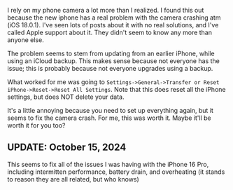 <!-- :metadata:

title: iPhone 16 Pro Camera Crash [FIXED!]
tags: Gadgets
publishedAt: 2024-10-13T13:22:00-0700
summary:

Is your iPhone 16 Pro or Max camera crashing every time you try to use it? Mine
was too, but I have found a fix.
-->

I rely on my phone camera a lot more than I realized. I found this out because
the new iphone has a real problem with the camera crashing atm (iOS 18.0.1).
I've seen lots of posts about it with no real solutions, and I've called Apple
support about it. They didn't seem to know any more than anyone else.

The problem seems to stem from updating from an earlier iPhone, while using an
iCloud backup. This makes sense because not everyone has the issue; this is
probably because not everyone upgrades using a backup.

What worked for me was going to `Settings->General->Transfer or Reset
iPhone->Reset->Reset All Settings`. Note that this does reset all the iPhone
settings, but does NOT delete your data.

It's a little annoying because you need to set up everything again, but it
seems to fix the camera crash. For me, this was worth it. Maybe it'll be worth
it for you too?

## UPDATE: October 15, 2024

This seems to fix all of the issues I was having with the iPhone 16 Pro,
including intermitten performance, battery drain, and overheating (it stands to
reason they are all related, but who knows)
